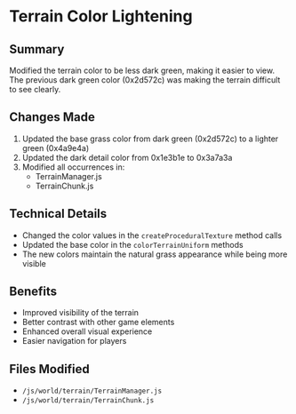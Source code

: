 # Terrain Color Lightening

## Summary
Modified the terrain color to be less dark green, making it easier to view. The previous dark green color (0x2d572c) was making the terrain difficult to see clearly.

## Changes Made
1. Updated the base grass color from dark green (0x2d572c) to a lighter green (0x4a9e4a)
2. Updated the dark detail color from 0x1e3b1e to 0x3a7a3a
3. Modified all occurrences in:
   - TerrainManager.js
   - TerrainChunk.js

## Technical Details
- Changed the color values in the `createProceduralTexture` method calls
- Updated the base color in the `colorTerrainUniform` methods
- The new colors maintain the natural grass appearance while being more visible

## Benefits
- Improved visibility of the terrain
- Better contrast with other game elements
- Enhanced overall visual experience
- Easier navigation for players

## Files Modified
- `/js/world/terrain/TerrainManager.js`
- `/js/world/terrain/TerrainChunk.js`